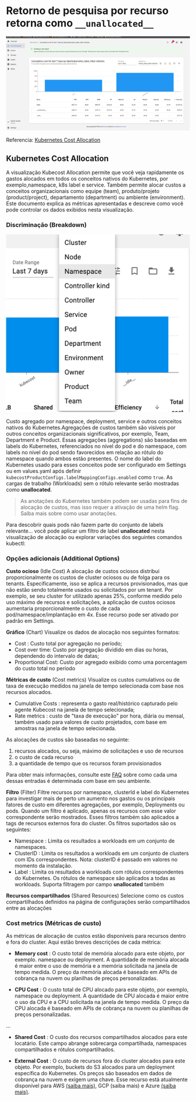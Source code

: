 # Retorno de pesquisa por recurso retorna como `__unallocated__`

![unallocated resource](unallocated.png)

Referencia:
[Kubernetes Cost Allocation](https://guide.kubecost.com/hc/en-us/articles/4407601807383-Kubernetes-Cost-Allocation)


## Kubernetes Cost Allocation
A visualização Kubecost Allocation permite que você veja rapidamente os gastos alocados em todos os conceitos nativos do Kubernetes, por exemplo,namespace, k8s label e service. Também permite alocar custos a conceitos organizacionais como equipe (team), produto/projeto (product/project), departamento (department) ou ambiente (environment). Este documento explica as métricas apresentadas e descreve como você pode controlar os dados exibidos nesta visualização.


### **Discriminação** (Breakdown)

![Kubecost-breakdown](cost-allocation-breakdown.png)

Custo agregado por namespace, deployment, service e outros conceitos nativos do Kubernetes.Agregações de custos também são visíveis por outros conceitos organizacionais significativos, por exemplo, Team, Department e Product. Essas agregações (aggregations) são baseadas em labels do Kubernetes, referenciados no nível do pod e do namespace, com labels no nível do pod sendo favorecidos em relação ao rótulo do namespace quando ambos estão presentes. O nome do label do Kubernetes usado para esses conceitos pode ser configurado em Settings ou em values.yaml após definir `kubecostProductConfigs.labelMappingConfigs.enabled` como `true`. As cargas de trabalho (Workloads) sem o rótulo relevante serão mostradas como __unallocated__.


> As anotações do Kubernetes também podem ser usadas para fins de alocação de custos, mas isso requer a ativação de uma helm flag. Saiba mais sobre como usar anotações.

Para descobrir quais pods não fazem parte do conjunto de labels relevante... você pode aplicar um filtro de label __unallocated__ nesta visualização de alocação ou explorar variações dos seguintes comandos kubectl:


### **Opções adicionais** (Additional Options)

**Custo ocioso** (Idle Cost)
A alocação de custos ociosos distribui proporcionalmente os custos de cluster ociosos ou de folga para os tenants. Especificamente, isso se aplica a recursos provisionados, mas que não estão sendo totalmente usados ​​ou solicitados por um tenant. Por exemplo, se seu cluster for utilizado apenas 25%, conforme medido pelo uso máximo de recursos e solicitações, a aplicação de custos ociosos aumentaria proporcionalmente o custo de cada pod/namespace/implantação em 4x. Esse recurso pode ser ativado por padrão em Settings.

**Gráfico** (Chart)
Visualize os dados de alocação nos seguintes formatos:
* Cost : Custo total por agregação no período;
* Cost over time: Custo por agregação dividido em dias ou horas, dependendo do intervalo de datas;
* Proportional Cost: Custo por agregado exibido como uma porcentagem do custo total no período

**Métricas de custo** (Cost metrics)
Visualize os custos cumulativos ou de taxa de execução medidos na janela de tempo selecionada com base nos recursos alocados.

* Cumulative Costs : representa o gasto real/histórico capturado pelo agente Kubecost na janela de tempo selecionada;
* Rate metrics : custo de "taxa de execução" por hora, diária ou mensal, também usado para valores de custo projetados, com base em amostras na janela de tempo selecionada.


As alocações de custos são baseadas no seguinte:
1. recursos alocados, ou seja, máximo de solicitações e uso de recursos
2. o custo de cada recurso
3. a quantidade de tempo que os recursos foram provisionados

Para obter mais informações, consulte este [FAQ](https://github.com/opencost/opencost#frequently-asked-questions) sobre como cada uma dessas entradas é determinada com base em seu ambiente.



**Filtro** (Filter)
Filtre recursos por namespace, clusterId e label do Kubernetes para investigar mais de perto um aumento nos gastos ou os principais fatores de custo em diferentes agregações, por exemplo, Deployments ou pods. Quando um filtro é aplicado, apenas os recursos com esse valor correspondente serão mostrados. Esses filtros também são aplicados a tags de recursos externos fora do cluster. Os filtros suportados são os seguintes:

* Namespace : Limita os resultados a workloads em um conjunto de namespaces.
* ClusterID : Limita os resultados a workloads em um conjunto de clusters com IDs correspondentes. Nota: clusterID é passado em valores no momento da instalação.
* Label : Limita os resultados a workloads com rótulos correspondentes do Kubernetes. Os rótulos de namespace são aplicados a todas as workloads. Suporta filtragem por campo __unallocated__ também

**Recursos compartilhados** (Shared Resources)
Selecione como os custos compartilhados definidos na página de configurações serão compartilhados entre as alocações


### Cost metrics (Métricas de custo)

As métricas de alocação de custos estão disponíveis para recursos dentro e fora do cluster. Aqui estão breves descrições de cada métrica:

* **Memory cost** : O custo total de memória alocado para este objeto, por exemplo. namespace ou deployment. A quantidade de memória alocada é maior entre o uso de memória e a memória solicitada na janela de tempo medida. O preço da memória alocada é baseado em APIs de cobrança na nuvem ou planilhas de preços personalizadas.

* **CPU Cost** :  O custo total de CPU alocado para este objeto, por exemplo, namespace ou deployment. A quantidade de CPU alocada é maior entre o uso da CPU e a CPU solicitada na janela de tempo medida. O preço da CPU alocada é baseado em APIs de cobrança na nuvem ou planilhas de preços personalizadas.

...

* **Shared Cost** : O custo dos recursos compartilhados alocados para este locatário. Este campo abrange sobrecarga compartilhada, namespaces compartilhados e rótulos compartilhados.

* **External Cost** : O custo de recursos fora do cluster alocados para este objeto. Por exemplo, buckets do S3 alocados para um deployment específica do Kubernetes. Os preços são baseados em dados de cobrança na nuvem e exigem uma chave. Esse recurso está atualmente disponível para AWS [(saiba mais)](https://guide.kubecost.com/hc/en-us/articles/4407596810519), GCP (saiba mais) e Azure [(saiba mais)](https://guide.kubecost.com/hc/en-us/articles/4407595936023).